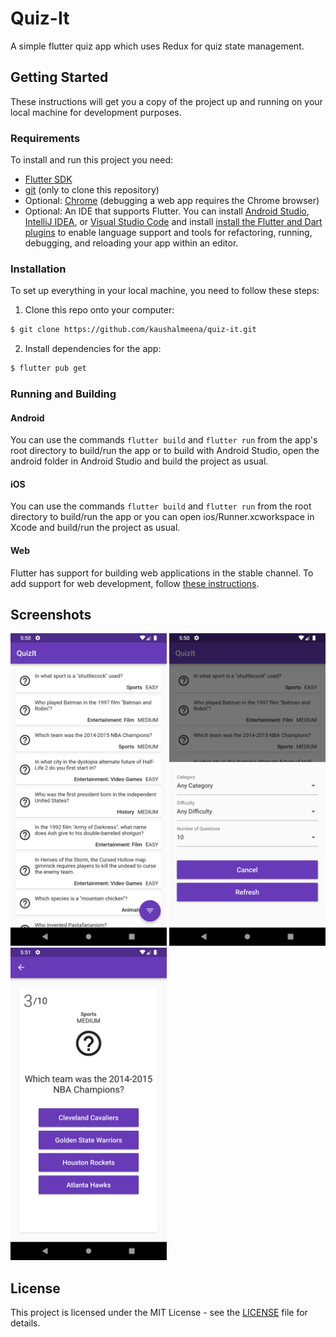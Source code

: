 # Quiz-It

A simple flutter quiz app which uses Redux for quiz state management.

## Getting Started

These instructions will get you a copy of the project up and running on your local machine for development purposes.

### Requirements

To install and run this project you need:

- [Flutter SDK](https://flutter.dev/docs/get-started/install "Flutter SDK")
- [git](https://git-scm.com/downloads "git") (only to clone this repository)
- Optional: [Chrome](https://www.google.com/chrome/ "Chrome") (debugging a web app requires the Chrome browser)
- Optional: An IDE that supports Flutter. You can install [Android Studio](https://developer.android.com/studio "Android Studio"), [IntelliJ IDEA](https://www.jetbrains.com/idea/ "IntelliJ IDEA"), or [Visual Studio Code](https://code.visualstudio.com/ "Visual Studio Code") and install [install the Flutter and Dart plugins](https://flutter.dev/docs/get-started/editor "install the Flutter and Dart plugins") to enable language support and tools for refactoring, running, debugging, and reloading your app within an editor.

### Installation

To set up everything in your local machine, you need to follow these steps:

1. Clone this repo onto your computer:

```bash
$ git clone https://github.com/kaushalmeena/quiz-it.git
```

2. Install dependencies for the app:

```bash
$ flutter pub get
```

### Running and Building

#### Android

You can use the commands `flutter build` and `flutter run` from the app's root directory to build/run the app or to build with Android Studio, open the android folder in Android Studio and build the project as usual.

#### iOS

You can use the commands `flutter build` and `flutter run` from the root directory to build/run the app or you can open ios/Runner.xcworkspace in Xcode and build/run the project as usual.

#### Web

Flutter has support for building web applications in the stable channel.
To add support for web development, follow [these instructions](https://flutter.dev/docs/get-started/web "these instructions").

## Screenshots

<img src="./screenshots/HomeScreen.png" width="250"> <img src="./screenshots/FilterBottomSheet.png" width="250" /> <img src="./screenshots/QuestionCard.png" width="250"/>

## License

This project is licensed under the MIT License - see the [LICENSE](LICENSE) file for details.
